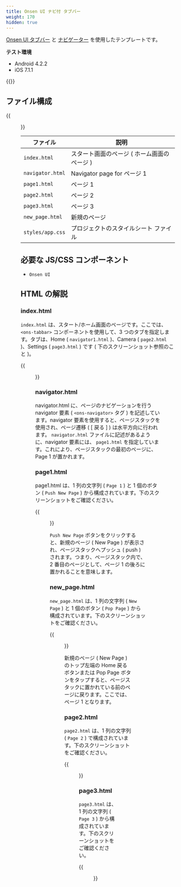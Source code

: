 ```yaml
---
title: Onsen UI ナビ付 タブバー
weight: 170
hidden: true
---
```


[Onsen UI タブバー](https://ja.onsen.io/v2/api/js/ons-tabbar.html) と
[ナビゲーター](https://ja.onsen.io/v2/api/js/ons-navigator.html) を使用したテンプレートです。

**テスト環境**

- Android 4.2.2
- iOS 7.1.1

{{<iframeApp src="https://monaca.github.io/project-templates/9-ons-tab-nav/www/index.html">}}

## ファイル構成

{{<figure src="/images/sampleapp/onsen_ui_tabbar_navigator/tabbar_1.png">}}                           

ファイル | 説明
--------------|-----------------------------------
`index.html` | スタート画面のページ ( ホーム画面のページ )
`navigator.html` | Navigator page for ページ 1
`page1.html` | ページ 1
`page2.html` | ページ 2
`page3.html` | ページ 3
`new_page.html` | 新規のページ
`styles/app.css` | プロジェクトのスタイルシート ファイル

必要な JS/CSS コンポーネント
----------------------------

- `Onsen UI`                                       

## HTML の解説                                      

### index.html                                       

`index.html` は、スタート/ホーム画面のページです。ここでは、
`<ons-tabbar>` コンポーネントを使用して、3
つのタブを指定します。タブは、Home ( `navigator1.html` )、Camera (
`page2.html` )、Settings ( `page3.html` ) です (
下のスクリーンショット参照のこと )。

{{<figure src="/images/sampleapp/onsen_ui_tabbar_navigator/tabbar_6.png" width="300">}}    

### navigator.html

navigator.html に、ページのナビゲーションを行う navigator 要素 (
`<ons-navigator>` タグ ) を記述しています。navigator
要素を使用すると、ページスタックを使用され、ページ遷移 ( \[ 戻る \] )
は水平方向に行われます。 `navigator.html`
ファイルに記述があるように、navigator 要素には、 `page1.html`
を指定しています。これにより、ページスタックの最初のページに、Page 1
が置かれます。

### page1.html

page1.html は、1 列の文字列 ( `Page 1` ) と 1 個のボタン ( `Push New Page`
) から構成されています。下のスクリーンショットをご確認ください。

{{<figure src="/images/sampleapp/onsen_ui_tabbar_navigator/tabbar_2.png" width="300">}} 

`Push New Page` ボタンをクリックすると、新規のページ ( New Page )
が表示され、ページスタックへプッシュ ( push )
されます。つまり、ページスタック内で、2 番目のページとして、ページ 1
の後ろに置かれることを意味します。

### new_page.html

`new_page.html` は、1 列の文字列 ( `New Page` ) と 1 個のボタン (
`Pop Page` ) から構成されています。下のスクリーンショットをご確認ください。

{{<figure src="/images/sampleapp/onsen_ui_tabbar_navigator/tabbar_5.png" width="300">}} 

新規のページ ( New Page ) のトップ左端の Home 戻るボタンまたは Pop Page
ボタンをタップすると、ページスタックに置かれている前のページに戻ります。ここでは、ページ
1 となります。

### page2.html

`page2.html` は、1 列の文字列 ( `Page 2` )
で構成されています。下のスクリーンショットをご確認ください。

{{<figure src="/images/sampleapp/onsen_ui_tabbar_navigator/tabbar_3.png" width="300">}} 

### page3.html

`page3.html` は、1 列の文字列 ( `Page 3` )
から構成されています。下のスクリーンショットをご確認ください。

{{<figure src="/images/sampleapp/onsen_ui_tabbar_navigator/tabbar_4.png" width="300">}} 